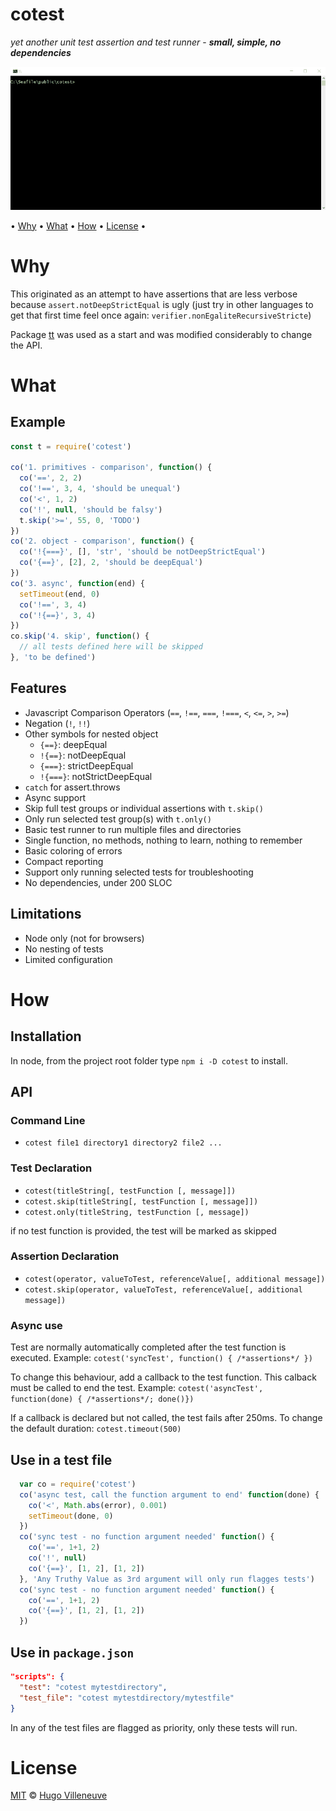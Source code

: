 <!-- markdownlint-disable MD004 MD007 MD010 MD041 MD022 MD024 MD032 -->
# cotest

*yet another unit test assertion and test runner* -
***small, simple, no dependencies***

![ScreenCap](./cotest.gif)

• [Why](#why) • [What](#what) • [How](#how) • [License](#license) •

# Why

This originated as an attempt to have assertions that are less verbose because `assert.notDeepStrictEqual` is ugly
(just try in other languages to get that first time feel once again: `verifier.nonEgaliteRecursiveStricte`)

Package [tt](https://www.npmjs.com/package/tt) was used as a start and was modified considerably to change the API.

# What

## Example

```javascript
const t = require('cotest')

co('1. primitives - comparison', function() {
  co('==', 2, 2)
  co('!==', 3, 4, 'should be unequal')
  co('<', 1, 2)
  co('!', null, 'should be falsy')
  t.skip('>=', 55, 0, 'TODO')
})
co('2. object - comparison', function() {
  co('!{===}', [], 'str', 'should be notDeepStrictEqual')
  co('{==}', [2], 2, 'should be deepEqual')
})
co('3. async', function(end) {
  setTimeout(end, 0)
  co('!==', 3, 4)
  co('!{==}', 3, 4)
})
co.skip('4. skip', function() {
  // all tests defined here will be skipped
}, 'to be defined')
```

## Features

* Javascript Comparison Operators (`==`, `!==`, `===`, `!===`, `<`, `<=`, `>`, `>=`)
* Negation (`!`, `!!`)
* Other symbols for nested object
  * `{==}`: deepEqual
  * `!{==}`: notDeepEqual
  * `{===}`: strictDeepEqual
  * `!{===}`: notStrictDeepEqual
* `catch` for assert.throws
* Async support
* Skip full test groups or individual assertions with `t.skip()`
* Only run selected test group(s) with `t.only()`
* Basic test runner to run multiple files and directories
* Single function, no methods, nothing to learn, nothing to remember
* Basic coloring of errors
* Compact reporting
* Support only running selected tests for troubleshooting
* No dependencies, under 200 SLOC

## Limitations

* Node only (not for browsers)
* No nesting of tests
* Limited configuration

# How

## Installation

In node, from the project root folder type `npm i -D cotest` to install.

## API

### Command Line
* `cotest file1 directory1 directory2 file2 ...`

### Test Declaration
* `cotest(titleString[, testFunction [, message]])`
* `cotest.skip(titleString[, testFunction [, message]])`
* `cotest.only(titleString, testFunction [, message])`

if no test function is provided, the test will be marked as skipped

### Assertion Declaration
* `cotest(operator, valueToTest, referenceValue[, additional message])`
* `cotest.skip(operator, valueToTest, referenceValue[, additional message])`

### Async use

Test are normally automatically completed after the test function is executed.
Example: `cotest('syncTest', function() { /*assertions*/ })`

To change this behaviour, add a callback to the test function. This calback must be called to end the test.
Example: `cotest('asyncTest', function(done) { /*assertions*/; done()})`

If a callback is declared but not called, the test fails after 250ms.
To change the default duration: `cotest.timeout(500)`

## Use in a test file

```javascript
  var co = require('cotest')
  co('async test, call the function argument to end' function(done) {
    co('<', Math.abs(error), 0.001)
    setTimeout(done, 0)
  })
  co('sync test - no function argument needed' function() {
    co('==', 1+1, 2)
    co('!', null)
    co('{==}', [1, 2], [1, 2])
  }, 'Any Truthy Value as 3rd argument will only run flagges tests')
  co('sync test - no function argument needed' function() {
    co('==', 1+1, 2)
    co('{==}', [1, 2], [1, 2])
  })
```

## Use in `package.json`

```json
"scripts": {
  "test": "cotest mytestdirectory",
  "test_file": "cotest mytestdirectory/mytestfile"
}
```

In any of the test files are flagged as priority, only these tests will run.

# License

[MIT](http://www.opensource.org/licenses/MIT) © [Hugo Villeneuve](https://github.com/hville)
